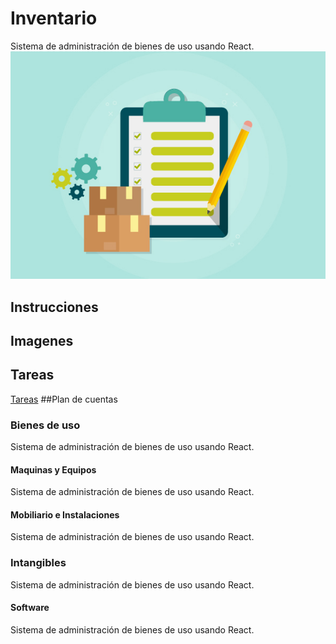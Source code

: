 # Inventario
Sistema de administración de bienes de uso usando React.
![Logo](https://raw.githubusercontent.com/belen15/Inventario/master/Logo.jpg)
## Instrucciones 

## Imagenes

## Tareas
[Tareas](https://raw.githubusercontent.com/belen15/Inventario/master/Tareas.md)
##Plan de cuentas

### Bienes de uso
Sistema de administración de bienes de uso usando React.
#### Maquinas y Equipos
Sistema de administración de bienes de uso usando React.
#### Mobiliario e Instalaciones
Sistema de administración de bienes de uso usando React.
### Intangibles
Sistema de administración de bienes de uso usando React.
#### Software
Sistema de administración de bienes de uso usando React.
